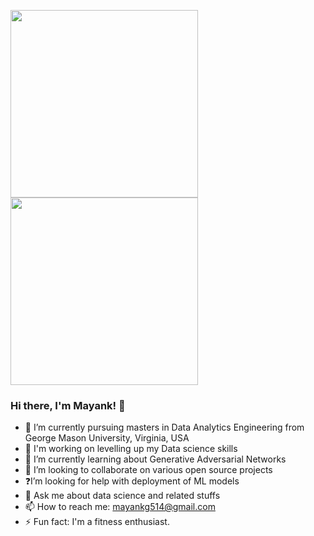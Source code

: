 <img src="https://media.giphy.com/media/p4NLw3I4U0idi/giphy.gif" width="300"> <img src= "https://media.giphy.com/media/26tn33aiTi1jkl6H6/giphy.gif" width = "300">

### Hi there, I'm Mayank! 👋

- 📕 I’m currently pursuing masters in Data Analytics Engineering from George Mason University, Virginia, USA
- 🔭 I'm working on levelling up my Data science skills
- 🌱 I’m currently learning about Generative Adversarial Networks
- 👯 I’m looking to collaborate on various open source projects
- ❓I’m looking for help with deployment of ML models
- 💬 Ask me about data science and related stuffs
- 📫 How to reach me: mayankg514@gmail.com
- ⚡ Fun fact: I'm a fitness enthusiast.
